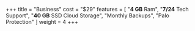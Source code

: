 +++
title = "Business"
cost = "$29"
features = [
"**4 GB** Ram",
"**7/24** Tech Support",
"**40 GB** SSD Cloud Storage",
"Monthly Backups",
"Palo Protection"
]
weight = 4
+++
